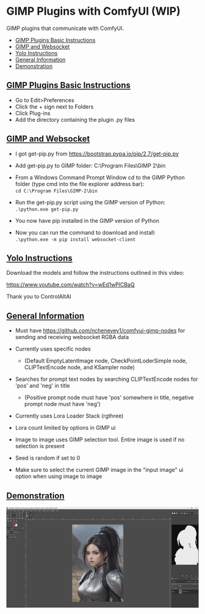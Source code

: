 # GIMP Plugins with ComfyUI (WIP)

GIMP plugins that communicate with ComfyUI.

* <a href="#plugins">GIMP Plugins Basic Instructions</a>
* <a href="#websocket">GIMP and Websocket
* <a href="#YOLO">Yolo Instructions
* <a href="#info">General Information
* <a href="#demo">Demonstration</a>

## <a id="plugins" href="#toc">GIMP Plugins Basic Instructions</a>
* Go to Edit>Preferences
* Click the + sign next to Folders
* Click Plug-ins
* Add the directory containing the plugin .py files

## <a id="websocket" href="#toc">GIMP and Websocket</a>
* I got get-pip.py from https://bootstrap.pypa.io/pip/2.7/get-pip.py

* Add get-pip.py to GIMP folder: C:\Program Files\GIMP 2\bin 

* From a Windows Command Prompt Window cd to the GIMP Python folder (type cmd into the file explorer address bar):  
`cd C:\Program Files\GIMP-2\bin`

* Run the get-pip.py script using the GIMP version of Python:  
`.\python.exe get-pip.py`

* You now have pip installed in the GIMP version of Python

* Now you can run the command to download and install:  
`.\python.exe -m pip install websocket-client`

## <a id="YOLO" href="#toc">Yolo Instructions</a>
Download the models and follow the instructions outlined in this video:

https://www.youtube.com/watch?v=wEd1wPlCBaQ

Thank you to ControlAltAI

## <a id="info" href="#toc">General Information</a>
* Must have https://github.com/nchenevey1/comfyui-gimp-nodes for sending and receiving websocket RGBA data

* Currently uses specific nodes
  - (Default EmptyLatentImage node, CheckPointLoderSimple node, CLIPTextEncode node, and KSampler node)

* Searches for prompt text nodes by searching CLIPTextEncode nodes for 'pos' and 'neg' in title
  - (Positive prompt node must have 'pos' somewhere in title, negative prompt node must have 'neg')

* Currently uses Lora Loader Stack (rgthree)

* Lora count limited by options in GIMP ui

* Image to image uses GIMP selection tool. Entire image is used if no selection is present

* Seed is random if set to 0

* Make sure to select the current GIMP image in the "input image" ui option when using image to image

## <a id="demo" href="#toc">Demonstration</a>
[![Watch the video](https://raw.githubusercontent.com/nchenevey1/gimp-comfy-tools/main/assets/gimp_demo_01_thumbnail.JPG)](https://raw.githubusercontent.com/nchenevey1/gimp-comfy-tools/main/assets/gimp_demo01.mp4)